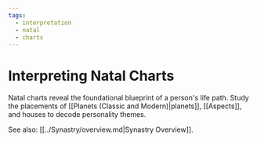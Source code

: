 ```yaml
---
tags:
  - interpretation
  - natal
  - charts
---
```

# Interpreting Natal Charts

Natal charts reveal the foundational blueprint of a person's life path. Study the placements of [[Planets (Classic and Modern)|planets]], [[Aspects]], and houses to decode personality themes.

See also: [[../Synastry/overview.md|Synastry Overview]].

